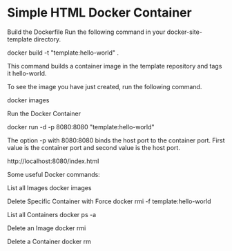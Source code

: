 # Simple HTML Docker Container

Build the Dockerfile
Run the following command in your docker-site-template directory.

docker build -t "template:hello-world" .

This command builds a container image in the template repository and tags it hello-world.

To see the image you have just created, run the following command.

docker images

Run the Docker Container

docker run -d -p 8080:8080 "template:hello-world" 

The option -p with 8080:8080 binds the host port to the container port. First value is the container port and second value is the host port.

http://localhost:8080/index.html

Some useful Docker commands:

List all Images
docker images  

Delete Specific Container with Force
docker rmi -f template:hello-world 

List all Containers
docker ps -a

Delete an Image
docker rmi <imageid>

Delete a Container
docker rm <containerid>